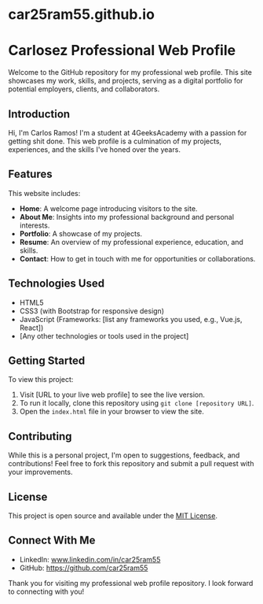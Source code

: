 # car25ram55.github.io

# Carlosez Professional Web Profile

Welcome to the GitHub repository for my professional web profile. This site showcases my work, skills, and projects, serving as a digital portfolio for potential employers, clients, and collaborators.

## Introduction

Hi, I'm Carlos Ramos! I'm a student at 4GeeksAcademy with a passion for getting shit done. This web profile is a culmination of my projects, experiences, and the skills I've honed over the years.

## Features

This website includes:

- **Home**: A welcome page introducing visitors to the site.
- **About Me**: Insights into my professional background and personal interests.
- **Portfolio**: A showcase of my projects.
- **Resume**: An overview of my professional experience, education, and skills.
- **Contact**: How to get in touch with me for opportunities or collaborations.

## Technologies Used

- HTML5
- CSS3 (with Bootstrap for responsive design)
- JavaScript (Frameworks: [list any frameworks you used, e.g., Vue.js, React])
- [Any other technologies or tools used in the project]

## Getting Started

To view this project:

1. Visit [URL to your live web profile] to see the live version.
2. To run it locally, clone this repository using `git clone [repository URL]`.
3. Open the `index.html` file in your browser to view the site.

## Contributing

While this is a personal project, I'm open to suggestions, feedback, and contributions! Feel free to fork this repository and submit a pull request with your improvements.

## License

This project is open source and available under the [MIT License](LICENSE).

## Connect With Me

- LinkedIn: www.linkedin.com/in/car25ram55
- GitHub: https://github.com/car25ram55


Thank you for visiting my professional web profile repository. I look forward to connecting with you!

